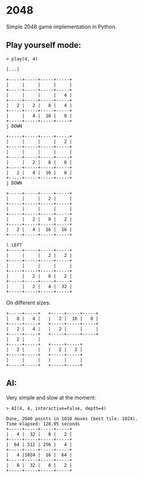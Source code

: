 2048
====

Simple 2048 game implementation in Python.

## Play yourself mode:

    > play(4, 4)

    [...]

    +-----+-----+-----+-----+
    |     |     |     |     |
    +-----+-----+-----+-----+
    |     |     |     |   4 |
    +-----+-----+-----+-----+
    |   2 |   2 |   8 |   4 |
    +-----+-----+-----+-----+
    |     |   4 |  16 |   8 |
    +-----+-----+-----+-----+
    j DOWN

    +-----+-----+-----+-----+
    |     |     |     |   2 |
    +-----+-----+-----+-----+
    |     |     |     |     |
    +-----+-----+-----+-----+
    |     |   2 |   8 |   8 |
    +-----+-----+-----+-----+
    |   2 |   4 |  16 |   8 |
    +-----+-----+-----+-----+
    j DOWN

    +-----+-----+-----+-----+
    |     |     |   2 |     |
    +-----+-----+-----+-----+
    |     |     |     |     |
    +-----+-----+-----+-----+
    |     |   2 |   8 |   2 |
    +-----+-----+-----+-----+
    |   2 |   4 |  16 |  16 |
    +-----+-----+-----+-----+

    l LEFT
    +-----+-----+-----+-----+
    |     |     |   2 |   2 |
    +-----+-----+-----+-----+
    |     |     |     |     |
    +-----+-----+-----+-----+
    |     |   2 |   8 |   2 |
    +-----+-----+-----+-----+
    |     |   2 |   4 |  32 |
    +-----+-----+-----+-----+

On different sizes:

    +-----+-----+   +-----+-----+-----+
    |   8 |   4 |   |   2 |  16 |   8 |
    +-----+-----+   +-----+-----+-----+
    |   2 |   4 |   |   2 |     |     |
    +-----+-----+   +-----+-----+-----+
    |   2 |     |
    +-----+-----+   +-----+-----+
    |   2 |     |   |   2 |   2 |
    +-----+-----+   +-----+-----+
    |     |     |   |     |     |
    +-----+-----+   +-----+-----+

## AI:

Very simple and slow at the moment:

    > AI(4, 4, interactive=False, depth=4)

    Done, 2040 points in 1018 moves (best tile: 1024).
    Time elapsed: 128.95 seconds
    +-----+-----+-----+-----+
    |   4 |  32 |   8 |   2 |
    +-----+-----+-----+-----+
    |  64 | 512 | 256 |   4 |
    +-----+-----+-----+-----+
    |   4 |1024 |  16 |  64 |
    +-----+-----+-----+-----+
    |   8 |  32 |   8 |   2 |
    +-----+-----+-----+-----+

